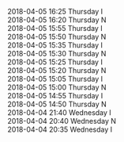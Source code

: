 2018-04-05 16:25 Thursday  I  
2018-04-05 16:20 Thursday  N  
2018-04-05 15:55 Thursday  I  
2018-04-05 15:50 Thursday  N  
2018-04-05 15:35 Thursday  I  
2018-04-05 15:30 Thursday  N  
2018-04-05 15:25 Thursday  I  
2018-04-05 15:20 Thursday  N  
2018-04-05 15:05 Thursday  I  
2018-04-05 15:00 Thursday  N  
2018-04-05 14:55 Thursday  I  
2018-04-05 14:50 Thursday  N  
2018-04-04 21:40 Wednesday  I  
2018-04-04 20:40 Wednesday  N  
2018-04-04 20:35 Wednesday  I  
